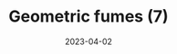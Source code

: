 ---
date: "2023-04-02"
title: "Geometric fumes (7)"
image: /images/plots/1059.jpg
sourceFolder: 1058
tags:
- A4
---